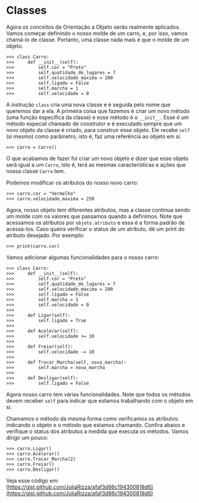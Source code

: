 # Classes
Agora os conceitos de Orientação a Objeto serão realmente aplicados. Vamos começar definindo o nosso molde de um carro, e, por isso, vamos chamá-lo de classe. Portanto, uma classe nada mais é que o molde de um objeto.
```
>>> class Carro:
>>>     def __init__(self):
>>>         self.cor = "Preto"
>>>         self.quatidade_de_lugares = 7
>>>         self.velocidade_maxima = 200
>>>         self.ligado = False
>>>         self.marcha = 1
>>>         self.velocidade = 0
```

A instrução `class` cria uma nova classe e é seguida pelo nome que queremos dar a ela. A primeira coisa que fazemos é criar um novo método (uma função específica da classe) e esse método é o `__init__`. Esse é um método especial chamado de construtor e é executado sempre que um novo objeto da classe é criado, para construir esse objeto. Ele recebe `self` (si mesmo) como parâmetro, isto é, faz uma referência ao objeto em si.
```
>>> carro = Carro()
```
O que acabamos de fazer foi criar um novo objeto e dizer que esse objeto será igual a um `Carro`, isto é, terá as mesmas características e ações que nossa classe `Carro` tem.

Podemos modificar os atributos do nosso novo carro:
```
>>> carro.cor = "Vermelho"
>>> carro.velocidade_maxima = 250
```
Agora, nosso objeto tem diferentes atributos, mas a classe continua sendo um molde com os valores que passamos quando a definimos. Note que acessamos os atributos por `objeto.atributo` e essa é a forma padrão de acessá-los. Caso queira verificar o status de um atributo, dê um print do atributo desejado. Por exemplo:
```
>>> print(carro.cor)
```
Vamos adicionar algumas funcionalidades para o nosso carro:
```
>>> class Carro:
>>>     def __init__(self):
>>>         self.cor = "Preto"
>>>         self.quatidade_de_lugares = 7
>>>         self.velocidade_maxima = 200
>>>         self.ligado = False
>>>         self.marcha = 1
>>>         self.velocidade = 0
>>>
>>>     def Ligar(self):
>>>         self.ligado = True
>>>
>>>     def Acelerar(self):
>>>         self.velocidade += 10
>>>
>>>     def Freiar(self):
>>>         self.velocidade -= 10
>>>
>>>     def Trocar_Marcha(self, nova_marcha):
>>>         self.marcha = nova_marcha
>>>
>>>     def Desligar(self):
>>>         self.ligado = False
```
Agora nosso carro tem várias funcionalidades. Note que todos os métodos devem receber `self` para indicar que estamos trabalhando com o objeto em si.

Chamamos o método da mesma forma como verificamos os atributos: indicando o objeto e o método que estamos chamando. Confira abaixo e verifique o status dos atributos a medida que executa os métodos.
Vamos dirigir um pouco:
```
>>> carro.Ligar()
>>> carro.Acelerar()
>>> carro.Trocar_Marcha(2)
>>> carro.Freiar()
>>> carro.Desligar()
```

Veja esse código em: [https://gist.github.com/JuliaRizza/afaf3d66c194300818d6](https://gist.github.com/JuliaRizza/afaf3d66c194300818d6)